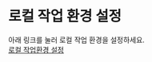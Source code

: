 # 로컬 작업 환경 설정
아래 링크를 눌러 로컬 작업 환경을 설정하세요.  
[로컬 작업환경 설정](https://github.com/cna-bootcamp/cna-handson/blob/main/prepare/%EB%A1%9C%EC%BB%AC%EA%B0%9C%EB%B0%9C%ED%99%98%EA%B2%BD%EA%B5%AC%EC%84%B1.md#%EC%84%A4%EC%A0%95%ED%95%98%EA%B8%B0)

